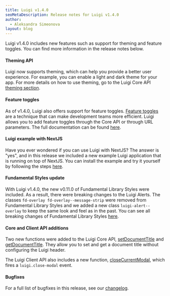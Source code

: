 ```yaml
---
title: Luigi v1.4.0
seoMetaDescription: Release notes for Luigi v1.4.0
author:
  - Aleksandra Simeonova
layout: blog
---
```


Luigi v1.4.0 includes new features such as support for theming and feature toggles. You can find more information in the release notes below.
<!-- Excerpt -->

#### Theming API

Luigi now supports theming, which can help you provide a better user experience. For example, you can enable a light and dark theme for your app. For more details on how to use theming, go to the Luigi Core API [theming section](https://docs.luigi-project.io/docs/luigi-core-api/?section=theming).

#### Feature toggles

As of v1.4.0, Luigi also offers support for feature toggles. [Feature toggles](https://martinfowler.com/articles/feature-toggles.html) are a technique that can make development teams more efficient. Luigi allows you to add feature toggles through the Core API or through URL parameters. The full documentation can be found [here](https://docs.luigi-project.io/docs/advanced-scenarios).

#### Luigi example with NextJS

Have you ever wondered if you can use Luigi with NextJS? The answer is "yes", and in this release we included a new example Luigi application that is running on top of NextJS. You can install the example and try it yourself by following the steps [here](https://github.com/luigi-project/luigi/tree/main/core/examples/luigi-example-next).

#### Fundamental Styles update

With Luigi v1.4.0, the new v0.11.0 of Fundamental Library Styles were included. As a result, there were breaking changes to the Luigi Alerts. The classes `fd-overlay fd-overlay--message-strip` were removed from Fundamental Library Styles and we added a new class `luigi-alert--overlay` to keep the same look and feel as in the past. You can see all breaking changes of Fundamental Library Styles [here](https://github.com/luigi-project/fundamental-styles/wiki/Breaking-Changes#0110).

#### Core and Client API additions

Two new functions were added to the Luigi Core API, [setDocumentTitle](https://docs.luigi-project.io/docs/luigi-core-api/?section=setdocumenttitle) and [getDocumentTitle](https://docs.luigi-project.io/docs/luigi-core-api/?section=getdocumenttitle). They allow you to set and get a document title without configuring the Luigi header.

The Luigi Client API also includes a new function, [closeCurrentModal](https://docs.luigi-project.io/docs/luigi-client-api/?section=closecurrentmodal), which fires a `luigi.close-modal` event.

#### Bugfixes

For a full list of bugfixes in this release, see our [changelog](https://github.com/luigi-project/luigi/blob/main/CHANGELOG.md).